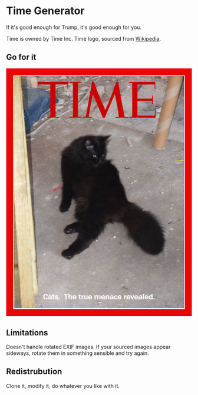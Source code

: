 # Time Generator

If it's good enough for Trump, it's good enough for you.

Time is owned by Time Inc.
Time logo, sourced from [Wikipedia](https://en.wikipedia.org/wiki/File:Time_Magazine_logo.svg).

## Go for it

![Sample Image](sample.png)

## Limitations

Doesn't handle rotated EXIF images.  If your sourced images appear sideways, rotate them in something sensible and try again.

## Redistrubution

Clone it, modify it, do whatever you like with it.
